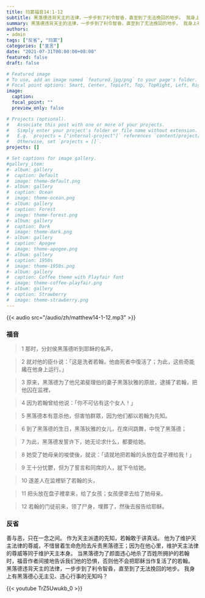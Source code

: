 ```yaml
---
title: 玛窦福音14:1-12
subtitle: 黑落德违背天主的法律，一步步到了利令智昏，直至到了无法挽回的地步。 我身上有黑落德心无主见、违心行事的无知吗？
summary: 黑落德违背天主的法律，一步步到了利令智昏，直至到了无法挽回的地步。 我身上有黑落德心无主见、违心行事的无知吗？
authors:
- admin
tags: ["反省", "玛窦"]
categories: ["圣言"]
date: "2021-07-31T00:00:00+08:00"
featured: false
draft: false

# Featured image
# To use, add an image named `featured.jpg/png` to your page's folder.
# Focal point options: Smart, Center, TopLeft, Top, TopRight, Left, Right, BottomLeft, Bottom, BottomRight
image:
  caption:
  focal_point: ""
  preview_only: false

# Projects (optional).
#   Associate this post with one or more of your projects.
#   Simply enter your project's folder or file name without extension.
#   E.g. `projects = ["internal-project"]` references `content/project/deep-learning/index.md`.
#   Otherwise, set `projects = []`.
projects: []

# Set captions for image gallery.
#gallery_item:
#- album: gallery
#  caption: Default
#  image: theme-default.png
#- album: gallery
#  caption: Ocean
#  image: theme-ocean.png
#- album: gallery
#  caption: Forest
#  image: theme-forest.png
#- album: gallery
#  caption: Dark
#  image: theme-dark.png
#- album: gallery
#  caption: Apogee
#  image: theme-apogee.png
#- album: gallery
#  caption: 1950s
#  image: theme-1950s.png
#- album: gallery
#  caption: Coffee theme with Playfair font
#  image: theme-coffee-playfair.png
#- album: gallery
#  caption: Strawberry
#  image: theme-strawberry.png
---
```


{{< audio src="/audio/zh/matthew14-1-12.mp3" >}}

### 福音
> 1 那时，分封侯黑落德听到耶稣的名声，

> 2 就对他的臣仆说：「这是洗者若翰，他由死者中復活了；为此，这些奇能纔在他身上运行。」

> 3 原来，黑落德为了他兄弟斐理伯的妻子黑落狄雅的原故，逮捕了若翰，把他囚在监裡，

> 4 因为若翰曾给他说：「你不可佔有这个女人！」

> 5 黑落德本有意杀他，但害怕群眾，因为他们都以若翰为先知。

> 6 到了黑落德的生日，黑落狄雅的女儿，在席间跳舞，中悦了黑落德；

> 7 为此，黑落德发誓许下，她无论求什么，都要给她。

> 8 她受了她母亲的唆使後，就说：「请就地把若翰的头放在盘子裡给我！」

> 9 王十分忧鬱，但为了誓言和同席的人，就下令给她。

> 10 遂差人在监裡斩了若翰的头，

> 11 把头放在盘子裡拿来，给了女孩；女孩便拿去给了她母亲。

> 12 若翰的门徒前来，领了尸身，埋葬了，然後去报告给耶稣。

### 反省
善与恶，只在一念之间。 作为天主派遣的先知，若翰敢于讲真话。 他为了维护天主法律的尊威，不惜冒着生命危险去斥责黑落德王；因为在他心里，维护天主法律的尊威等同于维护天主本身。 当黑落德为了颜面违心地杀了百姓所拥护的若翰时，福音作者间接地告诉我们他的恐惧，否则他不会把耶稣当作复活了的若翰。 黑落德违背天主的法律，一步步到了利令智昏，直至到了无法挽回的地步。 我身上有黑落德心无主见、违心行事的无知吗？

{{< youtube TrZ5Uwukb_0 >}}
